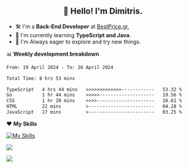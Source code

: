 <h2 align="center">👋 Hello! I'm Dimitris.</h2>

- 🛠 I'm a **Back-End Developer** at [BestPrice.gr](https://bestprice.gr),
- 🌱 I'm currently learning **TypeScript and Java**.
- 🧭 I'm Always eager to explore and try new things.
  
📊 **Weekly development breakdown**

<!--START_SECTION:waka-->

```txt
From: 19 April 2024 - To: 26 April 2024

Total Time: 8 hrs 53 mins

TypeScript   4 hrs 44 mins   >>>>>>>>>>>>>------------   53.32 %
Go           1 hr 44 mins    >>>>>--------------------   19.56 %
CSS          1 hr 28 mins    >>>>---------------------   16.61 %
HTML         22 mins         >------------------------   04.28 %
JavaScript   17 mins         >------------------------   03.25 %
```

<!--END_SECTION:waka-->

❤️ **My Skills**

[![My Skills](https://skillicons.dev/icons?i=ts,html,css,js,nodejs,express,react,vite,tailwind,mongodb,postgres,jest,git,md,vscode,postman,figma,linux,bash,py,java,php&theme=light&perline=11)](https://skillicons.dev)


<a href="https://wakatime.com/@018db2c8-3e4e-4392-80be-2ef5619c010a"><img src="https://wakatime.com/badge/user/018db2c8-3e4e-4392-80be-2ef5619c010a.svg?style=plastic" /></a>

![](https://hit.yhype.me/github/profile?user_id=45003429)
